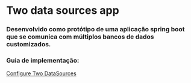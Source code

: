 # Two data sources app

### Desenvolvido como protótipo de uma aplicação spring boot que se comunica com múltiplos bancos de dados customizados.

### Guia de implementação:
[Configure Two DataSources](https://docs.spring.io/spring-boot/docs/current/reference/html/howto.html#howto.data-access.configure-two-datasources)